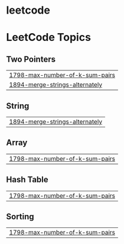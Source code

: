 # leetcode
<!---LeetCode Topics Start-->
# LeetCode Topics
## Two Pointers
|  |
| ------- |
| [1798-max-number-of-k-sum-pairs](https://github.com/abidama/leetcode/tree/master/1798-max-number-of-k-sum-pairs) |
| [1894-merge-strings-alternately](https://github.com/abidama/leetcode/tree/master/1894-merge-strings-alternately) |
## String
|  |
| ------- |
| [1894-merge-strings-alternately](https://github.com/abidama/leetcode/tree/master/1894-merge-strings-alternately) |
## Array
|  |
| ------- |
| [1798-max-number-of-k-sum-pairs](https://github.com/abidama/leetcode/tree/master/1798-max-number-of-k-sum-pairs) |
## Hash Table
|  |
| ------- |
| [1798-max-number-of-k-sum-pairs](https://github.com/abidama/leetcode/tree/master/1798-max-number-of-k-sum-pairs) |
## Sorting
|  |
| ------- |
| [1798-max-number-of-k-sum-pairs](https://github.com/abidama/leetcode/tree/master/1798-max-number-of-k-sum-pairs) |
<!---LeetCode Topics End-->